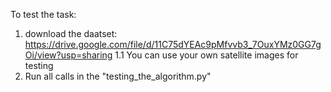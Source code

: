 To test the task:
1. download the daatset: https://drive.google.com/file/d/11C75dYEAc9pMfvvb3_7OuxYMz0GG7gOi/view?usp=sharing
1.1 You can use your own satellite images for testing
2. Run all calls in the "testing_the_algorithm.py"
